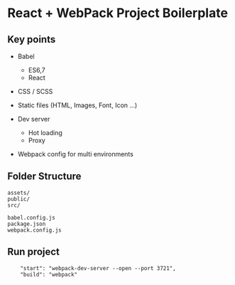 # React + WebPack Project Boilerplate

## Key points
- Babel
    - ES6,7
    - React

- CSS / SCSS

- Static files (HTML, Images, Font, Icon ...)

- Dev server
    - Hot loading
    - Proxy

- Webpack config for multi environments

## Folder Structure
```
assets/
public/
src/

babel.config.js
package.json
webpack.config.js
```

## Run project
```
    "start": "webpack-dev-server --open --port 3721",
    "build": "webpack"
```